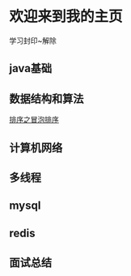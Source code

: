 # 欢迎来到我的主页

学习封印~解除
## java基础
## 数据结构和算法
[排序之冒泡排序](https://github.com/liuwei110/liuwei110.github.io/blob/master/排序之冒泡排序.md)
## 计算机网络
## 多线程
## mysql
## redis
## 面试总结

